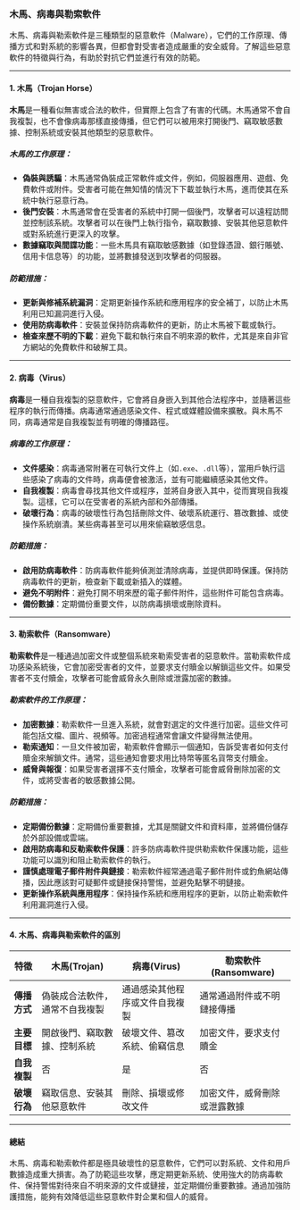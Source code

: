 ### **木馬、病毒與勒索軟件**

木馬、病毒與勒索軟件是三種類型的惡意軟件（Malware），它們的工作原理、傳播方式和對系統的影響各異，但都會對受害者造成嚴重的安全威脅。了解這些惡意軟件的特徵與行為，有助於對抗它們並進行有效的防範。

---

#### **1. 木馬（Trojan Horse）**

**木馬**是一種看似無害或合法的軟件，但實際上包含了有害的代碼。木馬通常不會自我複製，也不會像病毒那樣直接傳播，但它們可以被用來打開後門、竊取敏感數據、控制系統或安裝其他類型的惡意軟件。

##### **木馬的工作原理**：
- **偽裝與誘騙**：木馬通常偽裝成正常軟件或文件，例如，伺服器應用、遊戲、免費軟件或附件。受害者可能在無知情的情況下下載並執行木馬，進而使其在系統中執行惡意行為。
- **後門安裝**：木馬通常會在受害者的系統中打開一個後門，攻擊者可以遠程訪問並控制該系統。攻擊者可以在後門上執行指令，竊取數據、安裝其他惡意軟件或對系統進行更深入的攻擊。
- **數據竊取與間諜功能**：一些木馬具有竊取敏感數據（如登錄憑證、銀行賬號、信用卡信息等）的功能，並將數據發送到攻擊者的伺服器。

##### **防範措施**：
- **更新與修補系統漏洞**：定期更新操作系統和應用程序的安全補丁，以防止木馬利用已知漏洞進行入侵。
- **使用防病毒軟件**：安裝並保持防病毒軟件的更新，防止木馬被下載或執行。
- **檢查來歷不明的下載**：避免下載和執行來自不明來源的軟件，尤其是來自非官方網站的免費軟件和破解工具。

---

#### **2. 病毒（Virus）**

**病毒**是一種自我複製的惡意軟件，它會將自身嵌入到其他合法程序中，並隨著這些程序的執行而傳播。病毒通常通過感染文件、程式或媒體設備來擴散。與木馬不同，病毒通常是自我複製並有明確的傳播路徑。

##### **病毒的工作原理**：
- **文件感染**：病毒通常附著在可執行文件上（如`.exe`、`.dll`等），當用戶執行這些感染了病毒的文件時，病毒便會被激活，並有可能繼續感染其他文件。
- **自我複製**：病毒會尋找其他文件或程序，並將自身嵌入其中，從而實現自我複製。這樣，它可以在受害者的系統內部和外部傳播。
- **破壞行為**：病毒的破壞性行為包括刪除文件、破壞系統運行、篡改數據、或使操作系統崩潰。某些病毒甚至可以用來偷竊敏感信息。

##### **防範措施**：
- **啟用防病毒軟件**：防病毒軟件能夠偵測並清除病毒，並提供即時保護。保持防病毒軟件的更新，檢查新下載或新插入的媒體。
- **避免不明附件**：避免打開不明來歷的電子郵件附件，這些附件可能包含病毒。
- **備份數據**：定期備份重要文件，以防病毒損壞或刪除資料。

---

#### **3. 勒索軟件（Ransomware）**

**勒索軟件**是一種通過加密文件或整個系統來勒索受害者的惡意軟件。當勒索軟件成功感染系統後，它會加密受害者的文件，並要求支付贖金以解鎖這些文件。如果受害者不支付贖金，攻擊者可能會威脅永久刪除或泄露加密的數據。

##### **勒索軟件的工作原理**：
- **加密數據**：勒索軟件一旦進入系統，就會對選定的文件進行加密。這些文件可能包括文檔、圖片、視頻等。加密過程通常會讓文件變得無法使用。
- **勒索通知**：一旦文件被加密，勒索軟件會顯示一個通知，告訴受害者如何支付贖金來解鎖文件。通常，這些通知會要求用比特幣等匿名貨幣支付贖金。
- **威脅與報復**：如果受害者選擇不支付贖金，攻擊者可能會威脅刪除加密的文件，或將受害者的敏感數據公開。

##### **防範措施**：
- **定期備份數據**：定期備份重要數據，尤其是關鍵文件和資料庫，並將備份儲存於外部設備或雲端。
- **啟用防病毒和反勒索軟件保護**：許多防病毒軟件提供勒索軟件保護功能，這些功能可以識別和阻止勒索軟件的執行。
- **謹慎處理電子郵件附件與鏈接**：勒索軟件經常通過電子郵件附件或釣魚網站傳播，因此應該對可疑郵件或鏈接保持警惕，並避免點擊不明鏈接。
- **更新操作系統與應用程序**：保持操作系統和應用程序的更新，以防止勒索軟件利用漏洞進行入侵。

---

#### **4. 木馬、病毒與勒索軟件的區別**

| 特徵        | 木馬(Trojan)                         | 病毒(Virus)                         | 勒索軟件(Ransomware)               |
|-------------|-------------------------------------|-------------------------------------|-----------------------------------|
| **傳播方式** | 偽裝成合法軟件，通常不自我複製   | 通過感染其他程序或文件自我複製   | 通常通過附件或不明鏈接傳播         |
| **主要目標** | 開啟後門、竊取數據、控制系統     | 破壞文件、篡改系統、偷竊信息     | 加密文件，要求支付贖金           |
| **自我複製** | 否                                 | 是                                 | 否                                |
| **破壞行為** | 竊取信息、安裝其他惡意軟件       | 刪除、損壞或修改文件               | 加密文件，威脅刪除或泄露數據       |

---

#### **總結**

木馬、病毒和勒索軟件都是極具破壞性的惡意軟件，它們可以對系統、文件和用戶數據造成重大損害。為了防範這些攻擊，應定期更新系統、使用強大的防病毒軟件、保持警惕對待來自不明來源的文件或鏈接，並定期備份重要數據。通過加強防護措施，能夠有效降低這些惡意軟件對企業和個人的威脅。